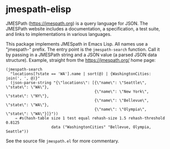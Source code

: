 # jmespath-elisp

JMESPath (https://jmespath.org) is a query language for JSON.  The
JMESPath website includes a documentation, a specification, a test
suite, and links to implementations in various languages.

This package implements JMESpath in Emacs Lisp.  All names use a
"jmespath-" prefix.  The entry point is the `jmespath-search`
function.  Call it by passing in a JMESPath string and a JSON value
(a parsed JSON data structure).  Example, straight from the
https://jmespath.org/ home page:

```
(jmespath-search
  "locations[?state == 'WA'].name | sort(@) | {WashingtonCities: join(', ', @)}"
  (json-parse-string "{\"locations\": [{\"name\": \"Seattle\", \"state\": \"WA\"},
                                       {\"name\": \"New York\", \"state\": \"NY\"},
                                       {\"name\": \"Bellevue\", \"state\": \"WA\"},
                                       {\"name\": \"Olympia\", \"state\": \"WA\"}]}"))
    ⇒ #s(hash-table size 1 test equal rehash-size 1.5 rehash-threshold 0.8125
                    data ("WashingtonCities" "Bellevue, Olympia, Seattle"))
```

See the source file `jmespath.el` for more commentary.

